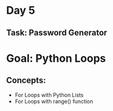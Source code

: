 # Day 5
## Task: Password Generator
# Goal: Python Loops
## Concepts:
- For Loops with Python Lists
- For Loops with range() function
